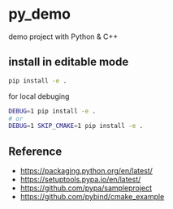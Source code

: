 # py_demo

demo project with Python & C++

## install in editable mode

```sh
pip install -e .
```

for local debuging

```sh
DEBUG=1 pip install -e .
# or
DEBUG=1 SKIP_CMAKE=1 pip install -e .
```

## Reference

- https://packaging.python.org/en/latest/
- https://setuptools.pypa.io/en/latest/
- https://github.com/pypa/sampleproject
- https://github.com/pybind/cmake_example

